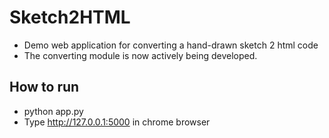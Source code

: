 # Sketch2HTML
* Demo web application for converting a hand-drawn sketch 2 html code
* The converting module is now actively being developed.

## How to run
* python app.py
* Type http://127.0.0.1:5000 in chrome browser

